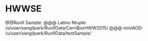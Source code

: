 # HWWSE

@@RunII Sample:
@@@ Latino Ntuple:
/u/user/sangilpark/RunIIData/CernBoxHWW2015/
@@@ miniAOD:
/u/user/sangilpark/RunIIData/testSample/


